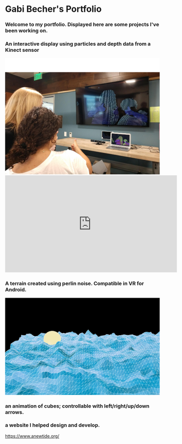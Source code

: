 # **Gabi Becher's Portfolio**

### Welcome to my portfolio. Displayed here are some projects I've been working on.


### An interactive display using particles and depth data from a Kinect sensor

<img src="Kinect.png">
<iframe width="560" height="315" src="https://www.youtube.com/embed/8Jt3yuVapsU" frameborder="0" allow="accelerometer; autoplay; encrypted-media; gyroscope; picture-in-picture" allowfullscreen></iframe>

### A terrain created using perlin noise. Compatible in VR for Android.

<img src="demoTerrain.png">

<script src="processing.min.js"></script>
<canvas data-processing-sources="terrain/Sphere.pde terrain/terrain.pde"
    style="display:block; margin-left:auto; margin-right:auto;"></canvas>

### an animation of cubes; controllable with left/right/up/down arrows.

<script src="processing.min.js"></script>
<canvas data-processing-sources="ProjCube/Cube.pde ProjCube/ProjCube.pde"
    style="display:block; margin-left:auto; margin-right:auto;"></canvas>


### a website I helped design and develop.

<https://www.anewtide.org/>
